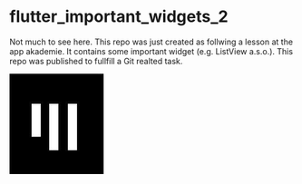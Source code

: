 # flutter_important_widgets_2

Not much to see here. This repo was just created as follwing a lesson at the app akademie. It contains some important widget (e.g. ListView a.s.o.). This repo was published to fullfill a Git realted task. 

![Logo App Akademie](app_akademie_logo.png)

